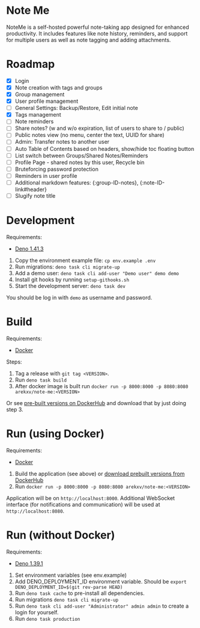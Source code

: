 # Note Me

NoteMe is a self-hosted powerful note-taking app designed for enhanced
productivity. It includes features like note history, reminders, and support for
multiple users as well as note tagging and adding attachments.

# Roadmap

- [x] Login
- [x] Note creation with tags and groups
- [x] Group management
- [x] User profile management
- [ ] General Settings: Backup/Restore, Edit initial note
- [x] Tags management
- [ ] Note reminders
- [ ] Share notes? (w and w/o expiration, list of users to share to / public)
- [ ] Public notes view (no menu, center the text, UUID for share)
- [ ] Admin: Transfer notes to another user
- [ ] Auto Table of Contents based on headers, show/hide toc floating button
- [ ] List switch between Groups/Shared Notes/Reminders
- [ ] Profile Page - shared notes by this user, Recycle bin
- [ ] Bruteforcing password protection
- [ ] Reminders in user profile
- [ ] Additional markdown features: {:group-ID-notes}, {:note-ID-link#header}
- [ ] Slugify note title

# Development

Requirements:

- [Deno 1.41.3](https://docs.deno.com/runtime/manual/getting_started/installation)

1. Copy the environment example file: `cp env.example .env`
2. Run migrations: `deno task cli migrate-up`
3. Add a demo user: `deno task cli add-user "Demo user" demo demo`
4. Install git hooks by running `setup-githooks.sh`
5. Start the development server: `deno task dev`

You should be log in with `demo` as username and password.

# Build

Requirements:

- [Docker](https://docs.docker.com/engine/install/)

Steps:

1. Tag a release with `git tag <VERSION>`.
2. Run `deno task build`
3. After docker image is built run
   `docker run -p 8000:8000 -p 8080:8080 arekxv/note-me:<VERSION>`

Or see
[pre-built versions on DockerHub](https://hub.docker.com/repository/docker/arekxv/note-me/general)
and download that by just doing step 3.

# Run (using Docker)

Requirements:

- [Docker](https://docs.docker.com/engine/install/)

1. Build the application (see above) or
   [download prebuilt versions from DockerHub](https://hub.docker.com/repository/docker/arekxv/note-me/general)
2. Run `docker run -p 8000:8000 -p 8080:8080 arekxv/note-me:<VERSION>`

Application will be on `http://localhost:8000`. Additional WebSocket interface
(for notifications and communication) will be used at `http://localhost:8080`.

# Run (without Docker)

Requirements:

- [Deno 1.39.1](https://docs.deno.com/runtime/manual/getting_started/installation)

1. Set environment variables (see env.example)
2. Add DENO_DEPLOYMENT_ID environment variable. Should be
   `export DENO_DEPLOYMENT_ID=$(git rev-parse HEAD)`
3. Run `deno task cache` to pre-install all dependencies.
4. Run migrations `deno task cli migrate-up`
5. Run `deno task cli add-user "Administrator" admin admin` to create a login
   for yourself.
6. Run `deno task production`
